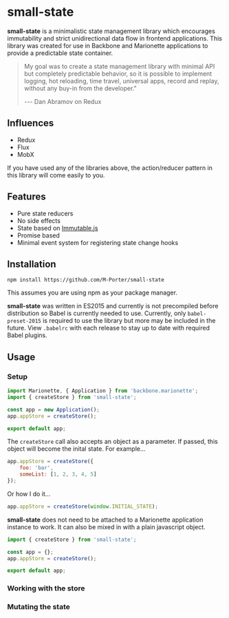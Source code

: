 # small-state

**small-state** is a minimalistic state management library which encourages immutability and strict unidirectional data flow in frontend applications. This library was created for use in Backbone and Marionette applications to provide a predictable state container.

> My goal was to create a state management library with minimal API but completely predictable behavior, so it is possible to implement logging, hot reloading, time travel, universal apps, record and replay, without any buy-in from the developer."
> 
> --- Dan Abramov on Redux

## Influences

- Redux
- Flux
- MobX

If you have used any of the libraries above, the action/reducer pattern in this library will come easily to you.

## Features
- Pure state reducers
- No side effects
- State based on [Immutable.js](https://facebook.github.io/immutable-js/)
- Promise based
- Minimal event system for registering state change hooks

## Installation

`npm install https://github.com/M-Porter/small-state`

This assumes you are using npm as your package manager.

**small-state** was written in ES2015 and currently is not precompiled before distribution so Babel is currently needed to use. Currently, only `babel-preset-2015` is required to use the library but more may be included in the future. View `.babelrc` with each release to stay up to date with required Babel plugins.

## Usage

### Setup

```js
import Marionette, { Application } from 'backbone.marionette';
import { createStore } from 'small-state';

const app = new Application();
app.appStore = createStore();

export default app;
```

The `createStore` call also accepts an object as a parameter. If passed, this object will become the inital state. For example...

```js
app.appStore = createStore({
    foo: 'bar',
    someList: [1, 2, 3, 4, 5]
});
```
Or how I do it...

```js
app.appStore = createStore(window.INITIAL_STATE);
```

**small-state** does not need to be attached to a Marionette application instance to work. It can also be mixed in with a plain javascript object.

```js
import { createStore } from 'small-state';

const app = {};
app.appStore = createStore();

export default app;
```

### Working with the store

### Mutating the state